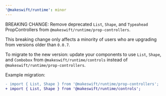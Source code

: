 ```yaml
---
'@makeswift/runtime': minor
---
```


BREAKING CHANGE: Remove deprecated `List`, `Shape`, and `Typeahead` PropControllers from `@makeswift/runtime/prop-controllers`.

This breaking change only affects a minority of users who are upgrading from versions older than `0.0.7`.

To migrate to the new version: update your components to use `List`, `Shape`, and `Combobox` from `@makeswift/runtime/controls` instead of `@makeswift/runtime/prop-controllers`.

Example migration:

```diff
- import { List, Shape } from '@makeswift/runtime/prop-controllers';
+ import { List, Shape } from '@makeswift/runtime/controls';
```
